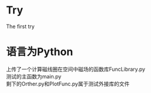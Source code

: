 # Try
The first try

# 语言为Python
上传了一个计算磁线圈在空间中磁场的函数库FuncLibrary.py  
测试的主函数为main.py  
剩下的Orther.py和PlotFunc.py属于测试外接库的文件  
